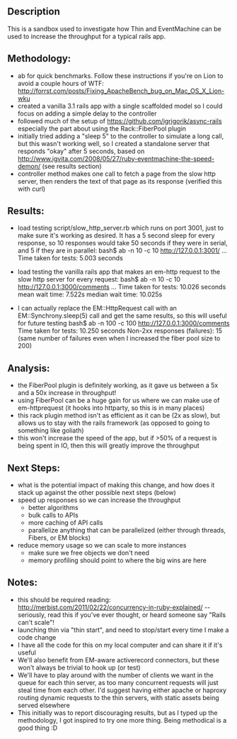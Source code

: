 ## Description

This is a sandbox used to investigate how Thin and EventMachine can be used to increase the throughput for a typical rails app.

## Methodology:
 - ab for quick benchmarks. Follow these instructions if you're on Lion to avoid a couple hours of WTF: http://forrst.com/posts/Fixing_ApacheBench_bug_on_Mac_OS_X_Lion-wku
 - created a vanilla 3.1 rails app with a single scaffolded model so I could focus on adding a simple delay to the controller
 - followed much of the setup of https://github.com/igrigorik/async-rails especially the part about using the Rack::FiberPool plugin
 - initially tried adding a "sleep 5" to the controller to simulate a long call, but this wasn't working well, so I created a standalone server that responds "okay" after 5 seconds, based on http://www.igvita.com/2008/05/27/ruby-eventmachine-the-speed-demon/  (see results section)
 - controller method makes one call to fetch a page from the slow http server, then renders the text of that page as its response (verified this with curl)


## Results:
 - load testing script/slow_http_server.rb which runs on port 3001, just to make sure it's working as desired. It has a 5 second sleep for every response, so 10 responses would take 50 seconds if they were in serial, and 5 if they are in parallel:
    bash$ ab -n 10 -c 10 http://127.0.0.1:3001/
    ...
    Time taken for tests: 5.003 seconds
 
 - load testing the vanilla rails app that makes an em-http request to the slow http server for every request:
    bash$ ab -n 10 -c 10 http://127.0.0.1:3000/comments
    ...
    Time taken for tests: 10.026 seconds
    mean wait time: 7.522s
    median wait time: 10.025s

 - I can actually replace the EM::HttpRequest call with an EM::Synchrony.sleep(5) call and get the same results, so this will useful for future testing 
    bash$ ab -n 100 -c 100 http://127.0.0.1:3000/comments
    Time taken for tests:  10.250 seconds
    Non-2xx responses (failures): 15
   (same number of failures even when I increased the fiber pool size to 200)

## Analysis:
 - the FiberPool plugin is definitely working, as it gave us between a 5x and a 50x increase in throughput!
 - using FiberPool can be a huge gain for us where we can make use of em-httprequest (it hooks into httparty, so this is in many places)
 - this rack plugin method isn't as efficient as it can be (2x as slow), but allows us to stay with the rails framework (as opposed to going to something like goliath)
 - this won't increase the speed of the app, but if >50% of a request is being spent in IO, then this will greatly improve the throughput

## Next Steps:
 - what is the potential impact of making this change, and how does it stack up against the other possible next steps (below)
 - speed up responses so we can increase the throughput
    - better algorithms
    - bulk calls to APIs
    - more caching of API calls
    - parallelize anything that can be parallelized (either through threads, Fibers, or EM blocks)
 - reduce memory usage so we can scale to more instances
    - make sure we free objects we don't need
    - memory profiling should point to where the big wins are here

## Notes:
 - this should be required reading: http://merbist.com/2011/02/22/concurrency-in-ruby-explained/ -- seriously, read this if you've ever thought, or heard someone say "Rails can't scale"!
 - launching thin via "thin start", and need to stop/start every time I make a code change
 - I have all the code for this on my local computer and can share it if it's useful
 - We'll also benefit from EM-aware activerecord connectors, but these won't always be trivial to hook up (or test)
 - We'll have to play around with the number of clients we want in the queue for each thin server, as too many concurrent requests will just steal time from each other. I'd suggest having either apache or haproxy routing dynamic requests to the thin servers, with static assets being served elsewhere
 - This initially was to report discouraging results, but as I typed up the methodology, I got inspired to try one more thing. Being methodical is a good thing :D
